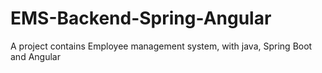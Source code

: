 # EMS-Backend-Spring-Angular
A project contains Employee management system, with java, Spring Boot and Angular
